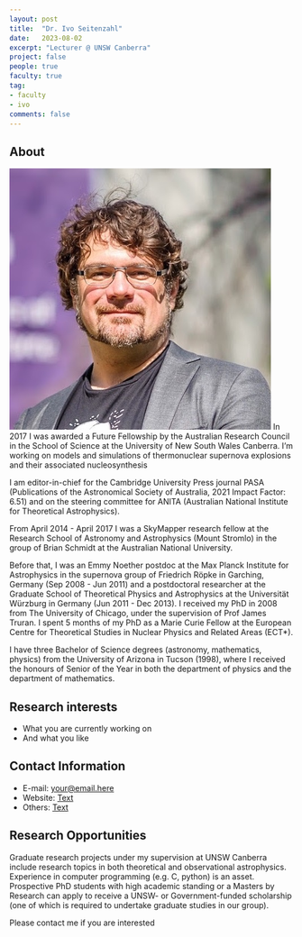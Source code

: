 ```yaml
---
layout: post
title:  "Dr. Ivo Seitenzahl"
date:   2023-08-02
excerpt: "Lecturer @ UNSW Canberra"
project: false
people: true
faculty: true
tag:
- faculty
- ivo
comments: false
---
```


## About

<img src="/assets/img/IvoSeitenzahl.jpg" class="img-profile" />
In 2017 I was awarded a Future Fellowship by the Australian Research Council in the School of Science at the University of New South Wales Canberra. I’m working on models and simulations of thermonuclear supernova explosions and their associated nucleosynthesis

I am editor-in-chief for the Cambridge University Press journal PASA (Publications of the Astronomical Society of Australia, 2021 Impact Factor: 6.51) and on the steering committee for ANITA (Australian National Institute for Theoretical Astrophysics).

From April 2014 - April 2017 I was a SkyMapper research fellow at the Research School of Astronomy and Astrophysics (Mount Stromlo) in the group of Brian Schmidt at the Australian National University.

Before that, I was an Emmy Noether postdoc at the Max Planck Institute for Astrophysics in the supernova group of Friedrich Röpke in Garching, Germany (Sep 2008 - Jun 2011) and a postdoctoral researcher at the Graduate School of Theoretical Physics and Astrophysics at the Universität Würzburg in Germany (Jun 2011 - Dec 2013).
I received my PhD in 2008 from The University of Chicago, under the supervision of Prof James Truran. I spent 5 months of my PhD as a Marie Curie Fellow at the European Centre for Theoretical Studies in Nuclear Physics and Related Areas (ECT*).

I have three Bachelor of Science degrees (astronomy, mathematics, physics) from the University of Arizona in Tucson (1998), where I received the honours of Senior of the Year in both the department of physics and the department of mathematics.

## Research interests

- What you are currently working on
- And what you like

## Contact Information

- E-mail: [your@email.here](mailto:your@email.here)
- Website: [Text](https:\\your.link.here)
- Others: [Text](https:\\your.link.here)

## Research Opportunities

Graduate research projects under my supervision at UNSW Canberra include research topics in both theoretical and observational astrophysics. Experience in computer programming (e.g. C, python) is an asset. Prospective PhD students with high academic standing or a Masters by Research can apply to receive a UNSW- or Government-funded scholarship (one of which is required to undertake graduate studies in our group).

Please contact me if you are interested
